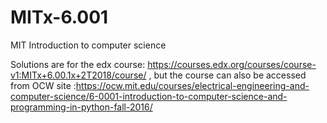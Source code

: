 # MITx-6.001
MIT Introduction to computer science

Solutions are for the edx course: https://courses.edx.org/courses/course-v1:MITx+6.00.1x+2T2018/course/ ,
but the course can also be accessed from OCW site :https://ocw.mit.edu/courses/electrical-engineering-and-computer-science/6-0001-introduction-to-computer-science-and-programming-in-python-fall-2016/
